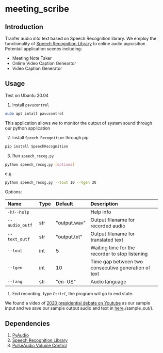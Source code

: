 # meeting_scribe

## Introduction

Tranfer audio into text based on Speech Recognition library.
We employ the functionality of [Speech Recognition Library](https://pypi.org/project/SpeechRecognition/) to online audio aqcuisition. Potentail application scenes including:

* Meeting Note Taker
* Online Video Caption Geneartor
* Video Caption Generator

## Usage

Test on Ubantu 20.04

1. Install `pavucontrol`

```bash
sudo apt intall pavucontrol
```

This application allows we to monitor the output of system sound through our python application

2. Install `Speech Recognition` through pip

```bash
pip install SpeechRecognition
```

3. Run `speech_recog.py`

```bash
python speech_recog.py [options]
```

e.g.
```bash
python speech_recog.py --tout 10 --tgen 30
```

Options:

| Name  | Type  | Default | Description |
| :--- | :--- | :------ | :- |
| `-h`/`--help` |    |     | Help info|
| `--audio_outf`| str| "output.wav" |Output filename for recorded audio|
| `--text_outf`| str| "output.txt" |Output filename for translated text|
|`--tout`| int| 5 |Waiting time for the recorder to stop listening|
|`--tgen`| int| 10 |Time gap between two consecutive generation of text|
| `--lang`| str| "en-US" |Audio language|

1. End recording, type `Ctrl+C`, the program will go to end state.

We found a video of [2020 presidential debate on Youtube](https://www.youtube.com/watch?v=bPiofmZGb8o&t=2131s) as our sample input and we save our sample output audio and text in [here]()./sample_out/).

## Dependencies

1. [PyAudio](https://pypi.org/project/PyAudio/)
2. [Speech Recognition Library](https://pypi.org/project/SpeechRecognition/)
3. [PulseAudio Volume Control](https://freedesktop.org/software/pulseaudio/pavucontrol/)
